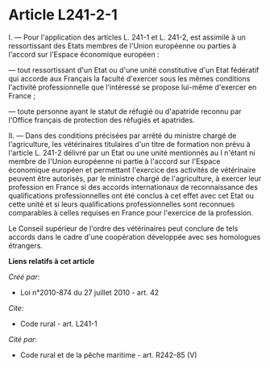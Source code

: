 # Article L241-2-1

I. ― Pour l'application des articles L. 241-1 et L. 241-2, est assimilé à un ressortissant des Etats membres de l'Union
européenne ou parties à l'accord sur l'Espace économique européen : 

― tout ressortissant d'un Etat ou d'une unité constitutive d'un Etat fédératif qui accorde aux Français la faculté d'exercer
sous les mêmes conditions l'activité professionnelle que l'intéressé se propose lui-même d'exercer en France ; 

― toute personne ayant le statut de réfugié ou d'apatride reconnu par l'Office français de protection des réfugiés et
apatrides. 

II. ― Dans des conditions précisées par arrêté du ministre chargé de l'agriculture, les vétérinaires titulaires d'un titre de
formation non prévu à l'article L. 241-2 délivré par un Etat ou une unité mentionnés au I n'étant ni membre de l'Union
européenne ni partie à l'accord sur l'Espace économique européen et permettant l'exercice des activités de vétérinaire
peuvent être autorisés, par le ministre chargé de l'agriculture, à exercer leur profession en France si des accords
internationaux de reconnaissance des qualifications professionnelles ont été conclus à cet effet avec cet Etat ou cette unité
et si leurs qualifications professionnelles sont reconnues comparables à celles requises en France pour l'exercice de la
profession. 

Le Conseil supérieur de l'ordre des vétérinaires peut conclure de tels accords dans le cadre d'une coopération développée
avec ses homologues étrangers.

**Liens relatifs à cet article**

_Créé par_:

  - Loi n°2010-874 du 27 juillet 2010 - art. 42

_Cite_:

  - Code rural - art. L241-1

_Cité par_:

  - Code rural et de la pêche maritime - art. R242-85 (V)
